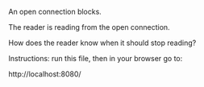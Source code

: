 An open connection blocks.

The reader is reading from the open connection.

How does the reader know when it should stop reading?

Instructions: run this file, then in your browser go to:

http://localhost:8080/
